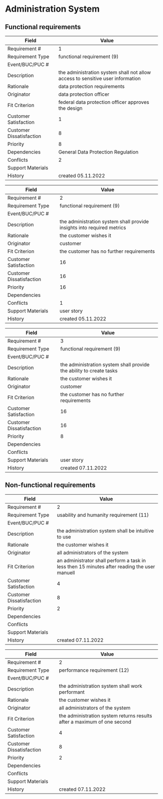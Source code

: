 # Administration System

## Functional requirements

| Field | Value |
|---|---|
| Requirement # | 1 |
| Requirement Type | functional requirement (9) |
| Event/BUC/PUC # |  |
| Description | the administration system shall not allow access to sensitive user information |
| Rationale | data protection requirements |
| Originator | data protection officer |
| Fit Criterion | federal data protection officer approves the design |
| Customer Satisfaction | 1 |
| Customer Dissatisfaction | 8 |
| Priority | 8 |
| Dependencies | General Data Protection Regulation |
| Conflicts | 2 |
| Support Materials |  |
| History | created 05.11.2022 |

| Field | Value |
|---|---|
| Requirement # | 2 |
| Requirement Type | functional requirement (9) |
| Event/BUC/PUC # |  |
| Description | the administration system shall provide insights into required metrics |
| Rationale | the customer wishes it |
| Originator | customer |
| Fit Criterion | the customer has no further requirements |
| Customer Satisfaction | 16 |
| Customer Dissatisfaction | 16 |
| Priority | 16 |
| Dependencies |  |
| Conflicts | 1 |
| Support Materials | user story |
| History | created 05.11.2022 |

| Field | Value |
|---|---|
| Requirement # | 3 |
| Requirement Type | functional requirement (9) |
| Event/BUC/PUC # |  |
| Description | the administration system shall provide the ability to create tasks |
| Rationale | the customer wishes it |
| Originator | customer |
| Fit Criterion | the customer has no further requirements |
| Customer Satisfaction | 16 |
| Customer Dissatisfaction | 16 |
| Priority | 8 |
| Dependencies |  |
| Conflicts |  |
| Support Materials | user story |
| History | created 07.11.2022 |

## Non-functional requirements

| Field | Value |
|---|---|
| Requirement # | 2 |
| Requirement Type | usability and humanity requirement (11) |
| Event/BUC/PUC # |  |
| Description | the administration system shall be intuitive to use |
| Rationale | the customer wishes it |
| Originator | all administrators of the system |
| Fit Criterion | an administrator shall perform a task in less then 15 minutes after reading the user manuell |
| Customer Satisfaction | 4 |
| Customer Dissatisfaction | 8 |
| Priority | 2 |
| Dependencies |  |
| Conflicts |  |
| Support Materials |  |
| History | created 07.11.2022 |

| Field | Value |
|---|---|
| Requirement # | 2 |
| Requirement Type | performance requirement (12) |
| Event/BUC/PUC # |  |
| Description | the administration system shall work performant |
| Rationale | the customer wishes it |
| Originator | all administrators of the system |
| Fit Criterion | the administration system returns results after a maximum of one second |
| Customer Satisfaction | 4 |
| Customer Dissatisfaction | 8 |
| Priority | 2 |
| Dependencies |  |
| Conflicts |  |
| Support Materials |  |
| History | created 07.11.2022 |